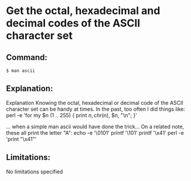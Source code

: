 # Get the octal, hexadecimal and decimal codes of the ASCII character set

## Command:
```
$ man ascii
```

## Explanation:
Explanation
Knowing the octal, hexadecimal or decimal code of the ASCII character set can be handy at times. In the past, too often I did things like:
perl -e 'for my $n (1 .. 255) { print $n, chr($n), $n, "\n"; }'

... when a simple man ascii would have done the trick...
On a related note, these all print the letter "A":
echo -e '\0101'
printf '\101'
printf '\x41'
perl -e 'print "\x41"'

## Limitations:
No limitations specified


